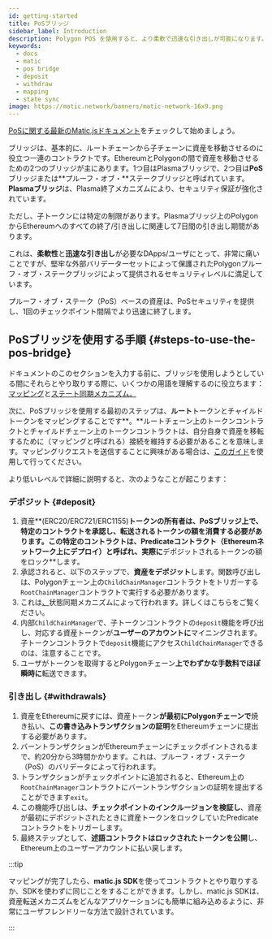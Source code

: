 ```yaml
---
id: getting-started
title: PoSブリッジ
sidebar_label: Introduction
description: Polygon POS を使用すると、より柔軟で迅速な引き出しが可能になります。
keywords:
  - docs
  - matic
  - pos bridge
  - deposit
  - withdraw
  - mapping
  - state sync
image: https://matic.network/banners/matic-network-16x9.png
---
```


[PoSに関する最新のMatic.jsドキュメント](../matic-js/get-started.md)をチェックして始めましょう。

ブリッジは、基本的に、ルートチェーンから子チェーンに資産を移動させるのに役立つ一連のコントラクトです。EthereumとPolygonの間で資産を移動させるための2つのブリッジが主にあります。1つ目はPlasmaブリッジで、2つ目は**PoS**ブリッジまたは**プルーフ・オブ・**ステークブリッジと呼ばれています。**Plasmaブリッジ**は、Plasma終了メカニズムにより、セキュリティ保証が強化されています。

ただし、子トークンには特定の制限があります。Plasmaブリッジ上のPolygonからEthereumへのすべての終了/引き出しに関連して7日間の引き出し期間があります。

これは、**柔軟性**と**迅速な引き出し**が必要なDApps/ユーザにとって、非常に痛いことですが、堅牢な外部バリデーターセットによって保護されたPolygonプルーフ・オブ・ステークブリッジによって提供されるセキュリティレベルに満足しています。

プルーフ・オブ・ステーク（PoS）ベースの資産は、PoSセキュリティを提供し、1回のチェックポイント間隔でより迅速に終了します。

## PoSブリッジを使用する手順 {#steps-to-use-the-pos-bridge}

ドキュメントのこのセクションを入力する前に、ブリッジを使用しようとしている間にそれらとやり取りする際に、いくつかの用語を理解するのに役立ちます：[マッピング](https://docs.polygon.technology/docs/develop/ethereum-polygon/submit-mapping-request/)と[ステート同期メカニズム。](https://docs.polygon.technology/docs/pos/state-sync/state-sync/)

次に、PoSブリッジを使用する最初のステップは、**ルート**トークンとチャイルドトークンをマッピングすることです**。**ルートチェーン上のトークンコントラクトとチャイルドチェーン上のトークンコントラクトは、自分自身で資産を移転するために（マッピングと呼ばれる）接続を維持する必要があることを意味します。マッピングリクエストを送信することに興味がある場合は、[このガイド](/docs/develop/ethereum-polygon/submit-mapping-request/)を使用して行ってください。

より低いレベルで詳細に説明すると、次のようなことが起こります：

### デポジット {#deposit}

  1. 資産**(ERC20/ERC721/ERC1155)**トークンの所有者は、PoSブリッジ上で、特定のコントラクトを承認し、転送されるトークンの額を消費する必要があります。この特定のコントラクトは、**Predicateコントラクト**（Ethereumネットワーク上にデプロイ）と呼ばれ、実際に**デポジットされるトークンの額をロック**します。
  2. 承認されると、以下のステップで、**資産をデポジット**します。関数呼び出しは、Polygonチェーン上の`ChildChainManager`コントラクトをトリガーする`RootChainManager`コントラクトで実行する必要があります。
  3. これは[、](/docs/pos/state-sync/state-sync/)状態同期メカニズムによって行われます。詳しくはこちらをご覧ください。
  4. 内部`ChildChainManager`で、子トークンコントラクトの`deposit`機能を呼び出し、対応する資産トークンが**ユーザーのアカウントに**マイニングされます。子トークンコントラクトで`deposit`機能にアクセス`ChildChainManager`できるのは、注意することです。
  5. ユーザがトークンを取得するとPolygonチェーン**上でわずかな手数料でほぼ瞬時に**転送できます。

### 引き出し {#withdrawals}

  1. 資産をEthereumに戻すには、資産トークン**が最初にPolygonチェーンで**焼き払い、**この書き込みトランザクションの証明**をEthereumチェーンに提出する必要があります。
  2. バーントランザクションがEthereumチェーンにチェックポイントされるまで、約20分から3時間かかります。これは、プルーフ・オブ・ステーク（PoS）のバリデータによって行われます。
  3. トランザクションがチェックポイントに追加されると、Ethereum上の`RootChainManager`コントラクトにバーントランザクションの証明を提出することができます`exit`。
  4. この機能呼び出しは、**チェックポイントのインクルージョンを検証し**、資産が最初にデポジットされたときに資産トークンをロックしていたPredicateコントラクトをトリガーします。
  5. 最終ステップとして、**述語コントラクトはロックされたトークンを公開**し、Ethereum上のユーザーアカウントに払い戻します。

:::tip

マッピングが完了したら、**matic.js SDK**を使ってコントラクトとやり取りするか、SDKを使わずに同じことをすることができます。しかし、matic.js SDKは、資産転送メカニズムをどんなアプリケーションにも簡単に組み込めるように、非常にユーザフレンドリーな方法で設計されています。

:::